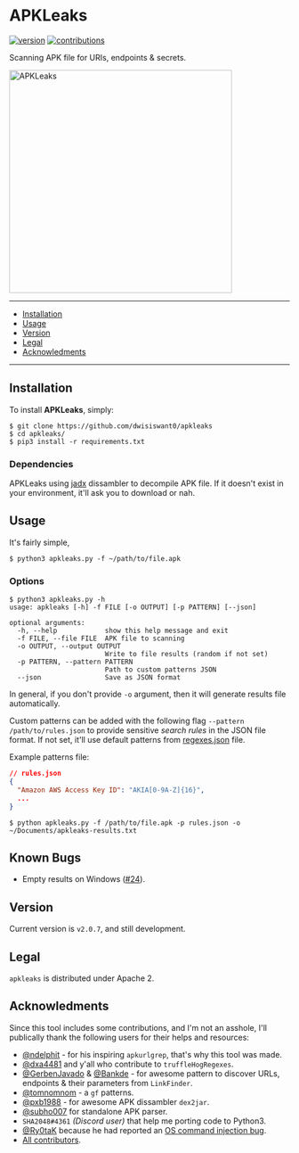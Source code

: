 # APKLeaks
[![version](https://badge.fury.io/gh/dwisiswant0%2fapkleaks.svg)](https://badge.fury.io/gh/dwisiswant0%2fapkleaks.svg)
[![contributions](https://img.shields.io/badge/contributions-welcome-brightgreen.svg?style=flat)](https://github.com/dwisiswant0/apkleaks/issues)

Scanning APK file for URIs, endpoints & secrets.

<img src="https://user-images.githubusercontent.com/25837540/109905459-6934a900-7cd1-11eb-8e38-d43f5c9cb696.png" alt="APKLeaks" height="400">

---

- [Installation](#installation)
- [Usage](#usage)
- [Version](#version)
- [Legal](#legal)
- [Acknowledments](#credits-and-thanks)

---

## Installation

To install **APKLeaks**, simply:

```
$ git clone https://github.com/dwisiswant0/apkleaks
$ cd apkleaks/
$ pip3 install -r requirements.txt
```

### Dependencies

APKLeaks using [jadx](https://github.com/skylot/jadx) dissambler to decompile APK file. If it doesn't exist in your environment, it'll ask you to download or nah.

## Usage

It's fairly simple,
```
$ python3 apkleaks.py -f ~/path/to/file.apk
```

### Options

```console
$ python3 apkleaks.py -h
usage: apkleaks [-h] -f FILE [-o OUTPUT] [-p PATTERN] [--json]

optional arguments:
  -h, --help            show this help message and exit
  -f FILE, --file FILE  APK file to scanning
  -o OUTPUT, --output OUTPUT
                        Write to file results (random if not set)
  -p PATTERN, --pattern PATTERN
                        Path to custom patterns JSON
  --json                Save as JSON format
```

In general, if you don't provide `-o` argument, then it will generate results file automatically.

Custom patterns can be added with the following flag `--pattern /path/to/rules.json` to provide sensitive _search rules_ in the JSON file format. If not set, it'll use default patterns from [regexes.json](https://github.com/dwisiswant0/apkleaks/blob/master/config/regexes.json) file.

Example patterns file:

```json
// rules.json
{
  "Amazon AWS Access Key ID": "AKIA[0-9A-Z]{16}",
  ...
}
```

```
$ python apkleaks.py -f /path/to/file.apk -p rules.json -o ~/Documents/apkleaks-results.txt
```

## Known Bugs

- Empty results on Windows ([#24](https://github.com/dwisiswant0/apkleaks/issues/24)).

## Version

Current version is `v2.0.7`, and still development.

## Legal

`apkleaks` is distributed under Apache 2.

## Acknowledments

Since this tool includes some contributions, and I'm not an asshole, I'll publically thank the following users for their helps and resources:

- [@ndelphit](https://github.com/ndelphit) - for his inspiring `apkurlgrep`, that's why this tool was made.
- [@dxa4481](https://github.com/dxa4481) and y'all who contribute to `truffleHogRegexes`.
- [@GerbenJavado](https://github.com/GerbenJavado) & [@Bankde](https://github.com/Bankde) - for awesome pattern to discover URLs, endpoints & their parameters from `LinkFinder`.
- [@tomnomnom](https://github.com/tomnomnom/gf) - a `gf` patterns.
- [@pxb1988](https://github.com/pxb1988) - for awesome APK dissambler `dex2jar`.
- [@subho007](https://github.com/ph4r05) for standalone APK parser.
- `SHA2048#4361` _(Discord user)_ that help me porting code to Python3.
- [@Ry0taK](https://github.com/Ry0taK) because he had reported an [OS command injection bug](https://github.com/dwisiswant0/apkleaks/security/advisories/GHSA-8434-v7xw-8m9x).
- [All contributors](https://github.com/dwisiswant0/apkleaks/graphs/contributors).